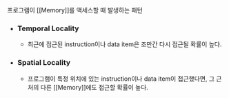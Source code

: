 프로그램이 [[Memory]]를 액세스할 때 발생하는 패턴

- ### Temporal Locality
	- 최근에 접근된 instruction이나 data item은 조만간 다시 접근될 확률이 높다.
- ### Spatial Locality
	- 프로그램이 특정 위치에 있는 instruction이나 data item이 접근했다면, 그 근처의 다른 [[Memory]]에도 접근할 확률이 높다.

